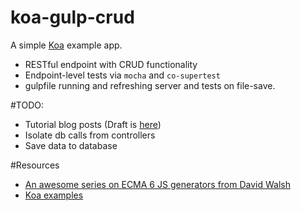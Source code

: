 koa-gulp-crud
=============

A simple [Koa](http://koajs.com/) example app.

- RESTful endpoint with CRUD functionality
- Endpoint-level tests via `mocha` and `co-supertest`
- gulpfile running and refreshing server and tests on file-save.

#TODO:

- Tutorial blog posts (Draft is [here](https://github.com/russmatney/russmatney.github.io/blob/master/_posts/techsposure/2014-08-17-koa-gulp-crud.md))
- Isolate db calls from controllers
- Save data to database


#Resources

- [An awesome series on ECMA 6 JS generators from David Walsh](http://davidwalsh.name/es6-generators)
- [Koa examples](https://github.com/koajs/examples)
